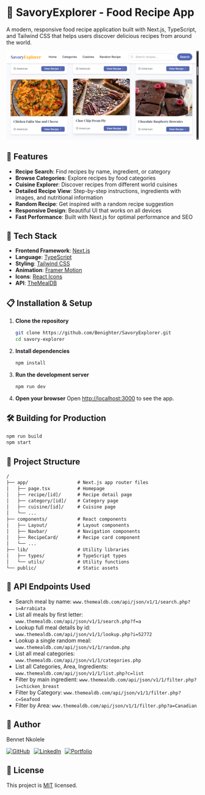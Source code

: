 # 🍲 SavoryExplorer - Food Recipe App

A modern, responsive food recipe application built with Next.js, TypeScript, and Tailwind CSS that helps users discover delicious recipes from around the world.

![SavoryExplorer Screenshot](/public/screenshot.png)

## 🌟 Features

- **Recipe Search**: Find recipes by name, ingredient, or category
- **Browse Categories**: Explore recipes by food categories 
- **Cuisine Explorer**: Discover recipes from different world cuisines
- **Detailed Recipe View**: Step-by-step instructions, ingredients with images, and nutritional information
- **Random Recipe**: Get inspired with a random recipe suggestion
- **Responsive Design**: Beautiful UI that works on all devices
- **Fast Performance**: Built with Next.js for optimal performance and SEO

## 🚀 Tech Stack

- **Frontend Framework**: [Next.js](https://nextjs.org/)
- **Language**: [TypeScript](https://www.typescriptlang.org/)
- **Styling**: [Tailwind CSS](https://tailwindcss.com/)
- **Animation**: [Framer Motion](https://www.framer.com/motion/)
- **Icons**: [React Icons](https://react-icons.github.io/react-icons/)
- **API**: [TheMealDB](https://www.themealdb.com/api.php)

## 📋 Installation & Setup

1. **Clone the repository**
   ```bash
   git clone https://github.com/Benighter/SavoryExplorer.git
   cd savory-explorer
   ```

2. **Install dependencies**
   ```bash
   npm install
   ```

3. **Run the development server**
   ```bash
   npm run dev
   ```

4. **Open your browser**
   Open [http://localhost:3000](http://localhost:3000) to see the app.

## 🛠️ Building for Production

```bash
npm run build
npm start
```

## 🧩 Project Structure

```
/
├── app/                  # Next.js app router files
│   ├── page.tsx          # Homepage
│   ├── recipe/[id]/      # Recipe detail page
│   ├── category/[id]/    # Category page
│   ├── cuisine/[id]/     # Cuisine page
│   └── ...
├── components/           # React components
│   ├── Layout/           # Layout components
│   ├── Navbar/           # Navigation components 
│   ├── RecipeCard/       # Recipe card component
│   └── ...
├── lib/                  # Utility libraries
│   ├── types/            # TypeScript types
│   └── utils/            # Utility functions
└── public/               # Static assets
```

## 📱 API Endpoints Used

- Search meal by name: `www.themealdb.com/api/json/v1/1/search.php?s=Arrabiata`
- List all meals by first letter: `www.themealdb.com/api/json/v1/1/search.php?f=a`
- Lookup full meal details by id: `www.themealdb.com/api/json/v1/1/lookup.php?i=52772`
- Lookup a single random meal: `www.themealdb.com/api/json/v1/1/random.php`
- List all meal categories: `www.themealdb.com/api/json/v1/1/categories.php`
- List all Categories, Area, Ingredients: `www.themealdb.com/api/json/v1/1/list.php?c=list`
- Filter by main ingredient: `www.themealdb.com/api/json/v1/1/filter.php?i=chicken_breast`
- Filter by Category: `www.themealdb.com/api/json/v1/1/filter.php?c=Seafood`
- Filter by Area: `www.themealdb.com/api/json/v1/1/filter.php?a=Canadian`

## 👤 Author

Bennet Nkolele

<div style="display: flex; gap: 10px;">
  <a href="https://github.com/Benighter" title="GitHub">
    <img src="https://img.shields.io/badge/GitHub-Benighter-blue?style=for-the-badge&logo=github" alt="GitHub"/>
  </a>
  <a href="https://www.linkedin.com/in/bennet-nkolele-321285249/" title="LinkedIn">
    <img src="https://img.shields.io/badge/LinkedIn-Bennet_Nkolele-blue?style=for-the-badge&logo=linkedin" alt="LinkedIn"/>
  </a>
  <a href="https://react-personal-portfolio-alpha.vercel.app/" title="Portfolio">
    <img src="https://img.shields.io/badge/Portfolio-My_Work-blue?style=for-the-badge" alt="Portfolio"/>
  </a>
</div>

## 📝 License

This project is [MIT](LICENSE) licensed. 